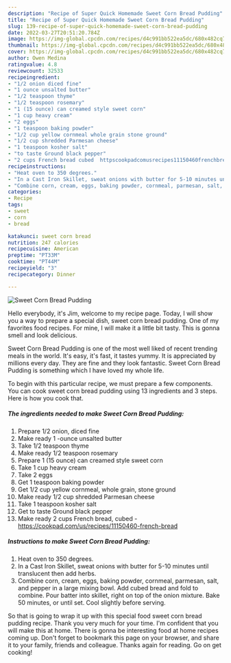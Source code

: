 ```yaml
---
description: "Recipe of Super Quick Homemade Sweet Corn Bread Pudding"
title: "Recipe of Super Quick Homemade Sweet Corn Bread Pudding"
slug: 139-recipe-of-super-quick-homemade-sweet-corn-bread-pudding
date: 2022-03-27T20:51:20.784Z
image: https://img-global.cpcdn.com/recipes/d4c991bb522ea5dc/680x482cq70/sweet-corn-bread-pudding-recipe-main-photo.jpg
thumbnail: https://img-global.cpcdn.com/recipes/d4c991bb522ea5dc/680x482cq70/sweet-corn-bread-pudding-recipe-main-photo.jpg
cover: https://img-global.cpcdn.com/recipes/d4c991bb522ea5dc/680x482cq70/sweet-corn-bread-pudding-recipe-main-photo.jpg
author: Owen Medina
ratingvalue: 4.8
reviewcount: 32533
recipeingredient:
- "1/2 onion diced fine"
- "1 ounce unsalted butter"
- "1/2 teaspoon thyme"
- "1/2 teaspoon rosemary"
- "1 (15 ounce) can creamed style sweet corn"
- "1 cup heavy cream"
- "2 eggs"
- "1 teaspoon baking powder"
- "1/2 cup yellow cornmeal whole grain stone ground"
- "1/2 cup shredded Parmesan cheese"
- "1 teaspoon kosher salt"
- "to taste Ground black pepper"
- "2 cups French bread cubed  httpscookpadcomusrecipes11150460frenchbread"
recipeinstructions:
- "Heat oven to 350 degrees."
- "In a Cast Iron Skillet, sweat onions with butter for 5-10 minutes until translucent then add herbs."
- "Combine corn, cream, eggs, baking powder, cornmeal, parmesan, salt, and pepper in a large mixing bowl. Add cubed bread and fold to combine. Pour batter into skillet, right on top of the onion mixture. Bake 50 minutes, or until set. Cool slightly before serving."
categories:
- Recipe
tags:
- sweet
- corn
- bread

katakunci: sweet corn bread 
nutrition: 247 calories
recipecuisine: American
preptime: "PT33M"
cooktime: "PT44M"
recipeyield: "3"
recipecategory: Dinner

---
```



![Sweet Corn Bread Pudding](https://img-global.cpcdn.com/recipes/d4c991bb522ea5dc/680x482cq70/sweet-corn-bread-pudding-recipe-main-photo.jpg)

Hello everybody, it's Jim, welcome to my recipe page. Today, I will show you a way to prepare a special dish, sweet corn bread pudding. One of my favorites food recipes. For mine, I will make it a little bit tasty. This is gonna smell and look delicious.



Sweet Corn Bread Pudding is one of the most well liked of recent trending meals in the world. It's easy, it's fast, it tastes yummy. It is appreciated by millions every day. They are fine and they look fantastic. Sweet Corn Bread Pudding is something which I have loved my whole life.


To begin with this particular recipe, we must prepare a few components. You can cook sweet corn bread pudding using 13 ingredients and 3 steps. Here is how you cook that.

<!--inarticleads1-->

##### The ingredients needed to make Sweet Corn Bread Pudding:

1. Prepare 1/2 onion, diced fine
1. Make ready 1 -ounce unsalted butter
1. Take 1/2 teaspoon thyme
1. Make ready 1/2 teaspoon rosemary
1. Prepare 1 (15 ounce) can creamed style sweet corn
1. Take 1 cup heavy cream
1. Take 2 eggs
1. Get 1 teaspoon baking powder
1. Get 1/2 cup yellow cornmeal, whole grain, stone ground
1. Make ready 1/2 cup shredded Parmesan cheese
1. Take 1 teaspoon kosher salt
1. Get to taste Ground black pepper
1. Make ready 2 cups French bread, cubed - https://cookpad.com/us/recipes/11150460-french-bread




<!--inarticleads2-->

##### Instructions to make Sweet Corn Bread Pudding:

1. Heat oven to 350 degrees.
1. In a Cast Iron Skillet, sweat onions with butter for 5-10 minutes until translucent then add herbs.
1. Combine corn, cream, eggs, baking powder, cornmeal, parmesan, salt, and pepper in a large mixing bowl. Add cubed bread and fold to combine. Pour batter into skillet, right on top of the onion mixture. Bake 50 minutes, or until set. Cool slightly before serving.




So that is going to wrap it up with this special food sweet corn bread pudding recipe. Thank you very much for your time. I'm confident that you will make this at home. There is gonna be interesting food at home recipes coming up. Don't forget to bookmark this page on your browser, and share it to your family, friends and colleague. Thanks again for reading. Go on get cooking!
